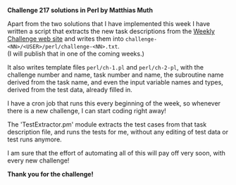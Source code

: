 **Challenge 217 solutions in Perl by Matthias Muth**

Apart from the two solutions that I have implemented this week
I have written a script that extracts the new task descriptions
from the
[Weekly Challenge web site](https://theweeklychallenge.org/blog/perl-weekly-challenge-217/)
and writes them into `challenge-<NN>/<USER>/perl/challenge-<NN>.txt`. <br/>
(I will publish that in one of the coming weeks.)

It also writes template files `perl/ch-1.pl` and `perl/ch-2-pl`, with
the challenge number and name, task number and name,
the subroutine name derived from the task name,
and even the input variable names and types, derived from the test data, already filled in.

I have a cron job that runs this every beginning of the week, so whenever there is a new
challenge, I can start coding right away!

The 'TestExtractor.pm' module extracts the test cases from that
task description file, and runs the tests for me,
without any editing of test data or test runs anymore.

I am sure that the effort of automating all of this will pay off very soon,
with every new challenge!

**Thank you for the challenge!**
